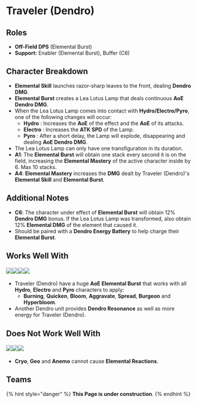 # Traveler (Dendro)

## Roles

* **Off-Field DPS** (Elemental Burst)
* **Support:** Enabler (Elemental Burst), Buffer (C6)

## **Character Breakdown**

* **Elemental Skill** launches razor-sharp leaves to the front, dealing **Dendro DMG**.
* **Elemental Burst** creates a Lea Lotus Lamp that deals continuous **AoE Dendro DMG**.
* When the Lea Lotus Lamp comes into contact with **Hydro/Electro/Pyro**, one of the following changes will occur:
  * **Hydro** : Increases the **AoE** of the effect and the **AoE** of its attacks.
  * **Electro** : Increases the **ATK SPD** of the Lamp.
  * **Pyro** : After a short delay, the Lamp will explode, disappearing and dealing **AoE Dendro DMG**.
* The Lea Lotus Lamp can only have one transfiguration in its duration.
* **A1**: The **Elemental Burst** will obtain one stack every second it is on the field, increasing the **Elemental Mastery** of the active character inside by 6. Max 10 stacks.
* **A4**: **Elemental Mastery** increases the **DMG** dealt by Traveler (Dendro)'s **Elemental Skill** and **Elemental Burst**.

## **Additional Notes**

* **C6**: The character under effect of **Elemental Burst** will obtain 12% **Dendro DMG** bonus. If the Lea Lotus Lamp was transformed, also obtain 12% **Elemental DMG** of the element that caused it.
* Should be paired with a **Dendro Energy Battery** to help charge their **Elemental Burst**.

## **Works Well With**

#### ![](../../.gitbook/assets/Element\_Electro.webp)![](../../.gitbook/assets/Element\_Hydro.webp)![](../../.gitbook/assets/Element\_Pyro.webp)![](../../.gitbook/assets/Element\_Dendro.png)

* Traveler (Dendro) have a huge **AoE Elemental Burst** that works with all **Hydro**, **Electro** and **Pyro** characters to apply:
  * **Burning**, **Quicken**, **Bloom**, **Aggravate**, **Spread**, **Burgeon** and **Hyperbloom**.
* Another Dendro unit provides **Dendro Resonance** as well as more energy for Traveler (Dendro).

## **Does Not Work Well With**

#### ![](../../.gitbook/assets/Element\_Anemo.webp)![](../../.gitbook/assets/Element\_Geo.webp)![](../../.gitbook/assets/Element\_Cryo.webp)

* **Cryo**, **Geo** and **Anemo** cannot cause **Elemental Reactions**.

## **Teams**

{% hint style="danger" %}
**This Page is under construction**.
{% endhint %}
